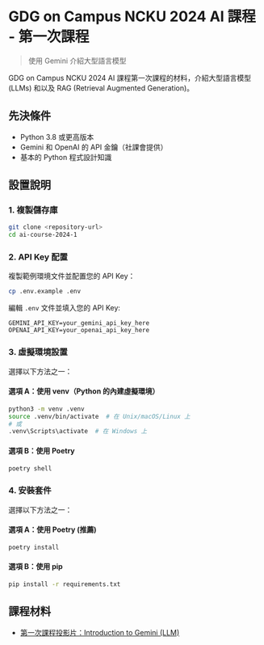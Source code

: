 # GDG on Campus NCKU 2024 AI 課程 - 第一次課程
> 使用 Gemini 介紹大型語言模型

GDG on Campus NCKU 2024 AI 課程第一次課程的材料，介紹大型語言模型 (LLMs) 和以及 RAG (Retrieval Augmented Generation)。

## 先決條件

- Python 3.8 或更高版本
- Gemini 和 OpenAI 的 API 金鑰（社課會提供）
- 基本的 Python 程式設計知識

## 設置說明

### 1. 複製儲存庫

```bash
git clone <repository-url>
cd ai-course-2024-1
```

### 2. API Key 配置

複製範例環境文件並配置您的 API Key：

```bash
cp .env.example .env
```

編輯 `.env` 文件並填入您的 API Key:
```plaintext
GEMINI_API_KEY=your_gemini_api_key_here
OPENAI_API_KEY=your_openai_api_key_here
```

### 3. 虛擬環境設置

選擇以下方法之一：

#### 選項 A：使用 venv（Python 的內建虛擬環境）
```bash
python3 -m venv .venv
source .venv/bin/activate  # 在 Unix/macOS/Linux 上
# 或
.venv\Scripts\activate  # 在 Windows 上
```

#### 選項 B：使用 Poetry
```bash
poetry shell
```

### 4. 安裝套件

選擇以下方法之一：

#### 選項 A：使用 Poetry (推薦)
```bash
poetry install
```

#### 選項 B：使用 pip
```bash
pip install -r requirements.txt
```

## 課程材料

- [第一次課程投影片：Introduction to Gemini (LLM)](https://docs.google.com/presentation/d/1LXKqWzpgjugIcKHAHQlcdx3Kci4dpo5PUWq1vQgEBOY/edit?usp=sharing)
